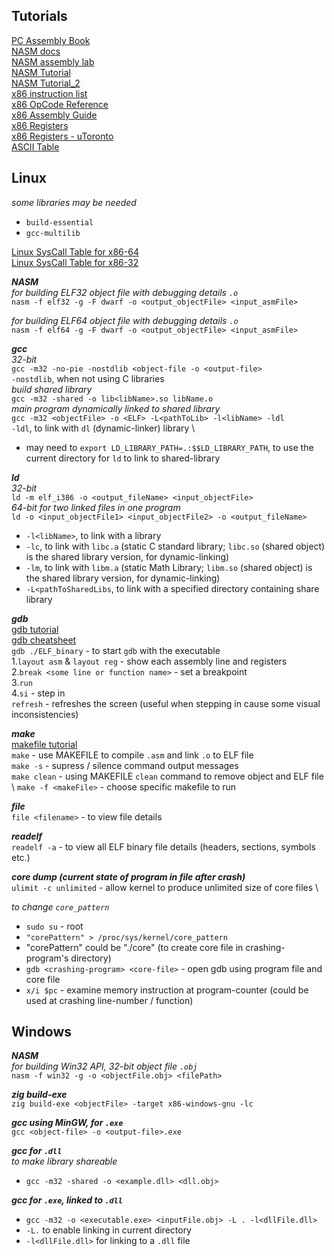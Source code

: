 ## Tutorials
[PC Assembly Book](https://pacman128.github.io/pcasm/) \
[NASM docs](https://www.nasm.us/xdoc/2.16.03/html/nasmdoc0.html) \
[NASM assembly lab](https://labs.bilimedtech.com/nasm/index.html) \
[NASM Tutorial](https://cratecode.com/info/nasm-tutorial) \
[NASM Tutorial_2](https://www.tutorialspoint.com/assembly_programming/index.htm) \
[x86 instruction list](https://en.wikipedia.org/wiki/X86_instruction_listings) \
[x86 OpCode Reference](http://ref.x86asm.net/) \
[x86 Assembly Guide](https://www.cs.virginia.edu/~evans/cs216/guides/x86.html) \
[x86 Registers](https://en.wikibooks.org/wiki/X86_Assembly/X86_Architecture) \
[x86 Registers - uToronto](https://www.eecg.utoronto.ca/~amza/www.mindsec.com/files/x86regs.html) \
[ASCII Table](https://www.ascii-code.com/)

## Linux
_some libraries may be needed_
- `build-essential`
- `gcc-multilib` 

[Linux SysCall Table for x86-64](https://blog.rchapman.org/posts/Linux_System_Call_Table_for_x86_64/) \
[Linux SysCall Table for x86-32](https://syscalls32.paolostivanin.com/)

_**NASM**_ \
_for building ELF32 object file with debugging details `.o`_ \
`nasm -f elf32 -g -F dwarf -o <output_objectFile> <input_asmFile>`

_for building ELF64 object file with debugging details `.o`_ \
`nasm -f elf64 -g -F dwarf -o <output_objectFile> <input_asmFile>`

_**gcc**_ \
_32-bit_ \
`gcc -m32 -no-pie -nostdlib <object-file -o <output-file>` \
`-nostdlib`, when not using C libraries \
_build shared library_ \
`gcc -m32 -shared -o lib<libName>.so libName.o` \
_main program dynamically linked to shared library_ \
`gcc -m32 <objectFile> -o <ELF> -L<pathToLib> -l<libName> -ldl` \
`-ldl`, to link with `dl` (dynamic-linker) library \
- may need to `export LD_LIBRARY_PATH=.:$$LD_LIBRARY_PATH`, to use the current directory for `ld` to link to shared-library

_**ld**_ \
_32-bit_ \
`ld -m elf_i386 -o <output_fileName> <input_objectFile>` \
_64-bit for two linked files in one program_ \
`ld -o <input_objectFile1> <input_objectFile2> -o <output_fileName>`
- `-l<libName>`, to link with a library
- `-lc`, to link with `libc.a` (static C standard library; `libc.so` (shared object) is the shared library version, for dynamic-linking)
- `-lm`, to link with `libm.a` (static Math Library; `libm.so` (shared object) is the shared library version, for dynamic-linking)
- `-L<pathToSharedLibs`, to link with a specified directory containing share library

_**gdb**_ \
[gdb tutorial](https://www.gdbtutorial.com/gdb_commands) \
[gdb cheatsheet](https://gabriellesc.github.io/teaching/resources/GDB-cheat-sheet.pdf) \
`gdb ./ELF_binary` - to start `gdb` with the executable \
    1.`layout asm` & `layout reg` - show each assembly line and registers \
    2.`break <some line or function name>` - set a breakpoint \
    3.`run` \
    4.`si` - step in \
`refresh` - refreshes the screen (useful when stepping in cause some visual inconsistencies)

_**make**_ \
[makefile tutorial](https://makefiletutorial.com/) \
`make` - use MAKEFILE to compile `.asm` and link `.o` to  ELF file \
`make -s` - supress / silence command output messages \
`make clean` - using MAKEFILE `clean` command to remove object and ELF file \ 
`make -f <makeFile>` - choose specific makefile to run

_**file**_ \
`file <filename>` - to view file details

_**readelf**_ \
`readelf -a` - to view all ELF binary file details (headers, sections, symbols etc.)  

_**core dump (current state of program in file after crash)**_ \
`ulimit -c unlimited` - allow kernel to produce unlimited size of core files \

_to change `core_pattern`_
- `sudo su` - root
- `"corePattern" > /proc/sys/kernel/core_pattern`
- "corePattern" could be "./core" (to create core file in crashing-program's directory)
- `gdb <crashing-program> <core-file>` - open gdb using program file and core file
- `x/i $pc` - examine memory instruction at program-counter (could be used at crashing line-number / function)


## Windows
_**NASM**_ \
_for building Win32 API, 32-bit object file `.obj`_ \
`nasm -f win32 -g -o <objectFile.obj> <filePath>`

_**zig build-exe**_ \
`zig build-exe <objectFile> -target x86-windows-gnu -lc`

_**gcc using MinGW, for `.exe`**_ \
`gcc <object-file> -o <output-file>.exe`

_**gcc for `.dll`**_ \
_to make library shareable_
- `gcc -m32 -shared -o <example.dll> <dll.obj>`

_**gcc for `.exe`, linked to `.dll`**_
- `gcc -m32 -o <executable.exe> <inputFile.obj> -L . -l<dllFile.dll>`
- `-L.` to enable linking in current directory
- `-l<dllFile.dll>` for linking to a `.dll` file